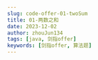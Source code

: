 ```yaml
---
slug: code-offer-01-twoSum
title: 01-两数之和
date: 2023-12-02
author: zhouJun134
tags: [java, 剑指offer]
keywords: [剑指offer, 算法题]
---
```


